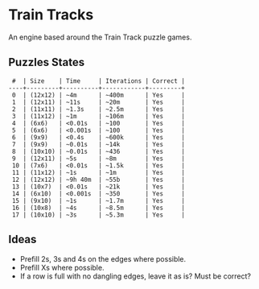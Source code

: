 # Train Tracks

An engine based around the Train Track puzzle games.

## Puzzles States

```
 #  | Size    | Time     | Iterations | Correct |
----+---------+----------+------------+---------+
 0  | (12x12) | ~4m      | ~400m      | Yes     |
 1  | (12x11) | ~11s     | ~20m       | Yes     |
 2  | (11x11) | ~1.3s    | ~2.5m      | Yes     |
 3  | (11x12) | ~1m      | ~106m      | Yes     |
 4  | (6x6)   | <0.01s   | ~100       | Yes     |
 5  | (6x6)   | <0.001s  | ~100       | Yes     |
 6  | (9x9)   | <0.4s    | ~600k      | Yes     |
 7  | (9x9)   | ~0.01s   | ~14k       | Yes     |
 8  | (10x10) | ~0.01s   | ~436       | Yes     |
 9  | (12x11) | ~5s      | ~8m        | Yes     |
 10 | (7x6)   | <0.01s   | ~1.5k      | Yes     |
 11 | (11x12) | ~1s      | ~1m        | Yes     |
 12 | (12x12) | ~9h 40m  | ~55b       | Yes     |
 13 | (10x7)  | <0.01s   | ~21k       | Yes     |
 14 | (6x10)  | <0.001s  | ~350       | Yes     |
 15 | (9x10)  | ~1s      | ~1.7m      | Yes     |
 16 | (10x8)  | ~4s      | ~8.5m      | Yes     |
 17 | (10x10) | ~3s      | ~5.3m      | Yes     |
```

## Ideas

- Prefill 2s, 3s and 4s on the edges where possible.
- Prefill Xs where possible.
- If a row is full with no dangling edges, leave it as is? Must be correct?